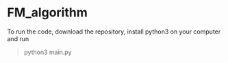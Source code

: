 # FM_algorithm

To run the code, download the repository, install python3 on your computer and run
> python3 main.py
